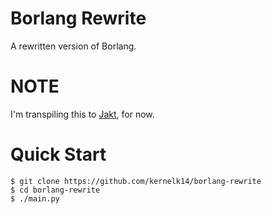 # Borlang Rewrite
A rewritten version of Borlang.

# NOTE
I'm transpiling this to [Jakt](https://github.com/serenityos/jakt), for now.

# Quick Start
```console
$ git clone https://github.com/kernelk14/borlang-rewrite
$ cd borlang-rewrite
$ ./main.py
```
